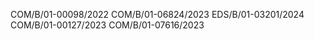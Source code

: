 COM/B/01-00098/2022
COM/B/01-06824/2023
EDS/B/01-03201/2024
COM/B/01-00127/2023
COM/B/01-07616/2023
